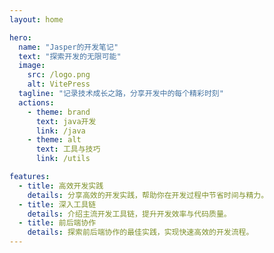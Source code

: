 ```yaml
---
layout: home

hero:
  name: "Jasper的开发笔记"
  text: "探索开发的无限可能"
  image:
    src: /logo.png
    alt: VitePress
  tagline: "记录技术成长之路，分享开发中的每个精彩时刻"
  actions:
    - theme: brand
      text: java开发
      link: /java
    - theme: alt
      text: 工具与技巧
      link: /utils

features:
  - title: 高效开发实践
    details: 分享高效的开发实践，帮助你在开发过程中节省时间与精力。
  - title: 深入工具链
    details: 介绍主流开发工具链，提升开发效率与代码质量。
  - title: 前后端协作
    details: 探索前后端协作的最佳实践，实现快速高效的开发流程。
---
```




<style>
:root {
  --vp-home-hero-name-color: transparent;
  --vp-home-hero-name-background: -webkit-linear-gradient(120deg, #bd34fe, #41d1ff);
  --vp-home-hero-text-font-family: 'Arial', sans-serif;
  --vp-home-hero-text-font-weight: bold;
  --vp-home-hero-tagline-font-size: 1.25rem;
  --vp-home-hero-tagline-color: #555;
  --vp-home-hero-actions-gap: 20px;
  --vp-home-hero-image-border-radius: 50%;
}
.vp-home-hero {
  text-align: center;
  padding: 50px 20px;
}
.vp-home-hero img {
  border-radius: 50%;
}
.vp-home-hero h1 {
  font-size: 3rem;
  color: var(--vp-home-hero-name-background);
  background-clip: text;
  -webkit-background-clip: text;
  font-family: var(--vp-home-hero-text-font-family);
  font-weight: var(--vp-home-hero-text-font-weight);
}

.vp-home-hero p {
  font-size: var(--vp-home-hero-tagline-font-size);
  color: var(--vp-home-hero-tagline-color);
  margin-top: 10px;
}

.vp-home-hero .vp-home-hero-actions {
  margin-top: 30px;
  display: flex;
  gap: var(--vp-home-hero-actions-gap);
  justify-content: center;
}

.vp-home-hero .vp-home-hero-actions .vp-button {
  padding: 12px 30px;
  font-size: 1.1rem;
  border-radius: 30px;
  box-shadow: 0 6px 15px rgba(0, 0, 0, 0.1);
  transition: all 0.3s ease;
}

.vp-home-hero .vp-home-hero-actions .vp-button:hover {
  transform: translateY(-5px);
  box-shadow: 0 10px 20px rgba(0, 0, 0, 0.2);
}

.features-section {
  margin-top: 50px;
  text-align: center;
}

.features-section .feature {
  margin: 20px;
  padding: 20px;
  background-color: #f4f7fb;
  border-radius: 10px;
  box-shadow: 0 5px 15px rgba(0, 0, 0, 0.1);
}

.features-section .feature h3 {
  color: #333;
  font-size: 1.5rem;
  font-weight: 600;
}

.features-section .feature p {
  color: #555;
  font-size: 1rem;
  line-height: 1.6;
}
</style>